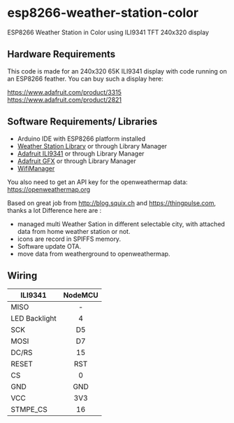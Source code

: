 # esp8266-weather-station-color

ESP8266 Weather Station in Color using ILI9341 TFT 240x320 display

## Hardware Requirements

This code is made for an 240x320 65K ILI9341 display with code running on an ESP8266 feather.
You can buy such a display here: 

https://www.adafruit.com/product/3315
https://www.adafruit.com/product/2821

## Software Requirements/ Libraries

* Arduino IDE with ESP8266 platform installed
* [Weather Station Library](https://github.com/squix78/esp8266-weather-station) or through Library Manager
* [Adafruit ILI9341](https://github.com/adafruit/Adafruit_ILI9341) or through Library Manager
* [Adafruit GFX](https://github.com/adafruit/Adafruit-GFX-Library) or through Library Manager
* [WifiManager](https://github.com/tzapu/WiFiManager)

You also need to get an API key for the openweathermap data: https://openweathermap.org

Based on great job from http://blog.squix.ch and https://thingpulse.com, thanks a lot
Difference here are :
* managed multi Weather Sation in different selectable city, with attached data from home weather station or not.
* icons are record in SPIFFS memory.
* Software update OTA.
* move data from weatherground to openweathermap.

## Wiring

| ILI9341       | NodeMCU      |
| ------------- |:-------------:| 
| MISO          | -             | 
| LED Backlight | 4	            | 
| SCK           | D5            | 
| MOSI          | D7            |
| DC/RS         | 15            |
| RESET         | RST           |
| CS            | 0             |
| GND           | GND           |
| VCC           | 3V3           |
| STMPE_CS      | 16            |

